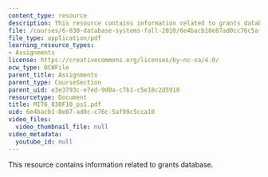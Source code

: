 ```yaml
---
content_type: resource
description: This resource contains information related to grants database.
file: /courses/6-830-database-systems-fall-2010/6e4bacb18e87ad0cc76c5af99c5cca10_MIT6_830F10_ps1.pdf
file_type: application/pdf
learning_resource_types:
- Assignments
license: https://creativecommons.org/licenses/by-nc-sa/4.0/
ocw_type: OCWFile
parent_title: Assignments
parent_type: CourseSection
parent_uid: e3e3793c-e7ed-9d0a-c7b1-c5e18c2d5918
resourcetype: Document
title: MIT6_830F10_ps1.pdf
uid: 6e4bacb1-8e87-ad0c-c76c-5af99c5cca10
video_files:
  video_thumbnail_file: null
video_metadata:
  youtube_id: null
---
```

This resource contains information related to grants database.